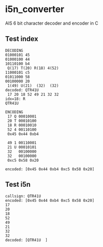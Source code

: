 # i5n_converter
 AIS 6 bit character decoder and encoder in C

## Test index
```
DECODING
01000101 45
01000100 44
10110100 b4
 Q(17) T(20) R(18) 4(52)
11000101 c5
01011000 58
00100000 20
 1(49) U(21)  (32)  (32)
decoded: QTR41U  
 17 20 18 52 49 21 32 32
idx=18: R
QTR41U  

ENCODING
 17 Q 00010001
 20 T 00010100
 18 R 00010010
 52 4 00110100
 0x45 0x44 0xb4

 49 1 00110001
 21 U 00010101
 32   00100000
 32   00100000
 0xc5 0x58 0x20

encoded: [0x45 0x44 0xb4 0xc5 0x58 0x20]
```

## Test i5n
```
callsign: QTR41U  
encoded: [0x45 0x44 0xb4 0xc5 0x58 0x20]
17
20
18
52
49
21
32
32
decoded: [QTR41U  ]
```
